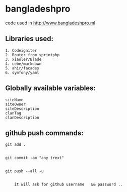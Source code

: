 # bangladeshpro
code used in  http://www.bangladeshpro.ml


## Libraries used:
    
    1. Codeigniter
    2. Router from sprintphp
    3. xiaoler/Blade
    4. cebe/markdown
    5. ahir/facades
    6. symfony/yaml

## Globally available variables:

    siteName
    siteOwner
    siteDescription
    clanTag
    clanDescription

## github push commands:

    git add .


    git commit -am "any trext"


    git push --all -u
    
    
        it will ask for github username   && password ..
        
    
